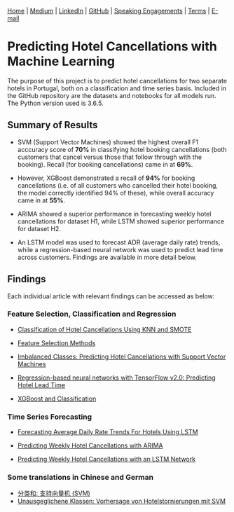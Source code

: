 [Home](https://mgcodesandstats.github.io/) |
[Medium](https://medium.com/@firstclassanalyticsmg) |
[LinkedIn](https://www.linkedin.com/in/michaeljgrogan/) |
[GitHub](https://github.com/mgcodesandstats) |
[Speaking Engagements](https://mgcodesandstats.github.io/speaking-engagements/) |
[Terms](https://mgcodesandstats.github.io/terms/) |
[E-mail](mailto:contact@michael-grogan.com)

# Predicting Hotel Cancellations with Machine Learning

The purpose of this project is to predict hotel cancellations for two separate hotels in Portugal, both on a classification and time series basis. Included in the GitHub repository are the datasets and notebooks for all models run. The Python version used is 3.6.5.

## Summary of Results

* SVM (Support Vector Machines) showed the highest overall F1 acccuracy score of **70%** in classifying hotel booking cancellations (both customers that cancel versus those that follow through with the booking). Recall (for booking cancellations) came in at **69%**.

* However, XGBoost demonstrated a recall of **94%** for booking cancellations (i.e. of all customers who cancelled their hotel booking, the model correctly identified 94% of these), while overall accuracy came in at **55%**.

* ARIMA showed a superior performance in forecasting weekly hotel cancellations for dataset H1, while LSTM showed superior performance for dataset H2.

* An LSTM model was used to forecast ADR (average daily rate) trends, while a regression-based neural network was used to predict lead time across customers. Findings are available in more detail below.

## Findings

Each individual article with relevant findings can be accessed as below:

### Feature Selection, Classification and Regression

* [Classification of Hotel Cancellations Using KNN and SMOTE](https://www.michael-grogan.com/hotel-modelling/articles/knn)

* [Feature Selection Methods](https://www.michael-grogan.com/hotel-modelling/articles/feature_selection)

* [Imbalanced Classes: Predicting Hotel Cancellations with Support Vector Machines](https://www.michael-grogan.com/hotel-modelling/articles/unbalanced_svm)

* [Regression-based neural networks with TensorFlow v2.0: Predicting Hotel Lead Time](https://www.michael-grogan.com/hotel-modelling/articles/regression_neural_network)

* [XGBoost and Classification](https://www.michael-grogan.com/hotel-modelling/articles/boosting)

### Time Series Forecasting

* [Forecasting Average Daily Rate Trends For Hotels Using LSTM](https://www.michael-grogan.com/hotel-modelling/articles/lstm_adr)

* [Predicting Weekly Hotel Cancellations with ARIMA](https://www.michael-grogan.com/hotel-modelling/articles/arima)

* [Predicting Weekly Hotel Cancellations with an LSTM Network](https://www.michael-grogan.com/hotel-modelling/articles/lstm_weeklycancellations)

### Some translations in Chinese and German

* [分类和: 支持向量机 (SVM)](https://www.michael-grogan.com/hotel-modelling/articles/unbalanced_svm_chinese)
* [Unausgeglichene Klassen: Vorhersage von Hotelstornierungen mit SVM](https://www.michael-grogan.com/hotel-modelling/articles/unbalanced_svm_deutsch)